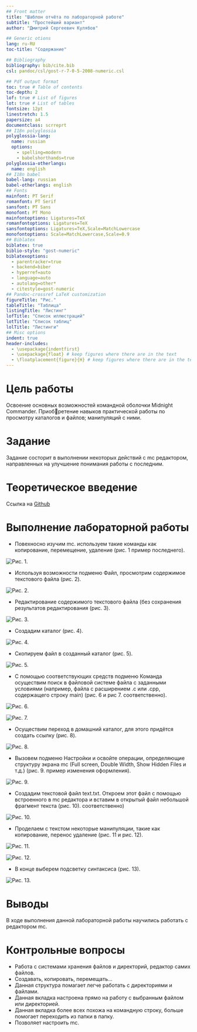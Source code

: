 ```yaml
---
## Front matter
title: "Шаблон отчёта по лабораторной работе"
subtitle: "Простейший вариант"
author: "Дмитрий Сергеевич Кулябов"

## Generic otions
lang: ru-RU
toc-title: "Содержание"

## Bibliography
bibliography: bib/cite.bib
csl: pandoc/csl/gost-r-7-0-5-2008-numeric.csl

## Pdf output format
toc: true # Table of contents
toc-depth: 2
lof: true # List of figures
lot: true # List of tables
fontsize: 12pt
linestretch: 1.5
papersize: a4
documentclass: scrreprt
## I18n polyglossia
polyglossia-lang:
  name: russian
  options:
	- spelling=modern
	- babelshorthands=true
polyglossia-otherlangs:
  name: english
## I18n babel
babel-lang: russian
babel-otherlangs: english
## Fonts
mainfont: PT Serif
romanfont: PT Serif
sansfont: PT Sans
monofont: PT Mono
mainfontoptions: Ligatures=TeX
romanfontoptions: Ligatures=TeX
sansfontoptions: Ligatures=TeX,Scale=MatchLowercase
monofontoptions: Scale=MatchLowercase,Scale=0.9
## Biblatex
biblatex: true
biblio-style: "gost-numeric"
biblatexoptions:
  - parentracker=true
  - backend=biber
  - hyperref=auto
  - language=auto
  - autolang=other*
  - citestyle=gost-numeric
## Pandoc-crossref LaTeX customization
figureTitle: "Рис."
tableTitle: "Таблица"
listingTitle: "Листинг"
lofTitle: "Список иллюстраций"
lotTitle: "Список таблиц"
lolTitle: "Листинги"
## Misc options
indent: true
header-includes:
  - \usepackage{indentfirst}
  - \usepackage{float} # keep figures where there are in the text
  - \floatplacement{figure}{H} # keep figures where there are in the text
---
```


# Цель работы


Освоение основных возможностей командной оболочки Midnight Commander. Приобретение навыков практической работы по просмотру каталогов и файлов; манипуляций
с ними.

# Задание


Задание состорит в выполнении некоторых действий с mc редактором, направленных на улучшение понимания работы с последним.

# Теоретическое введение


Ссылка на [Github](https://github.com/DankoDmitry/study_2021-2022_os-intro)

# Выполнение лабораторной работы


 - Повехносно изучим mc. используем такие команды как копирование, перемещение, удаление (рис. 1 пример последнего).

![*Рис. 1.* ](image/1.png)

 - Используя возможности подменю Файл, просмотрим содержимое текстового файла (рис. 2).

![*Рис. 2.*](image/2.png)

 -  Редактирование содержимого текстового файла (без сохранения результатов
редактирования (рис. 3).

![*Рис. 3.*](image/3.png)

 - Создадим каталог (рис. 4).

![*Рис. 4.*](image/4.png)

 - Скопируем файл в созданный каталог (рис. 5).

![*Рис. 5.*](image/5.png)

 - С помощью соответствующих средств подменю Команда осуществим поиск в файловой системе файла с заданными условиями (например, файла
с расширением .c или .cpp, содержащего строку main) (рис. 6 и рис 7. соответственно).

![*Рис. 6.*](image/6.png)


![*Рис. 7.*](image/7.png)

 - Осуществим переход в домашний каталог, для этого придётся создать ссылку (рис. 8).

![*Рис. 8.*](image/8.png)

 -  Вызовем подменю Настройки и освойте операции, определяющие структуру экрана mc (Full screen, Double Width, Show Hidden Files и т.д.) (рис. 9. пример изменения оформления).

![*Рис. 9.*](image/9.png)

 - Создадим текстовой файл text.txt. Откроем этот файл с помощью встроенного в mc редактора и вставим в открытый файл небольшой фрагмент текста (рис. 10). соответственно)

![*Рис. 10.*](image/10.png)

 - Проделаем с текстом некоторые манипуляции, такие как копирование, перенос удаление (рис. 11 и рис. 12).

![*Рис. 11.*](image/11.png)

![*Рис. 12.*](image/12.png)

- В конце выберем подсветку синтаксиса (рис. 13).

![*Рис. 13.*](image/13.png)

# Выводы


В ходе выполнения данной лабораторной работы научились работать с редактором mc.

# Контрольные вопросы

- Работа с системами хранения файлов и директорий, редактор самих файлов.
- Создавать, копировать, перемещать...
- Данная структура помагает легче работать с директориями и файлами.
- Данная вкладка настроена прямо на работу с выбранным файлом или директорией.
- Данная вкладка более всех похожа на командную строку, больше помогает переходить из папки в папку. 
- Позволяет настроить mc.
